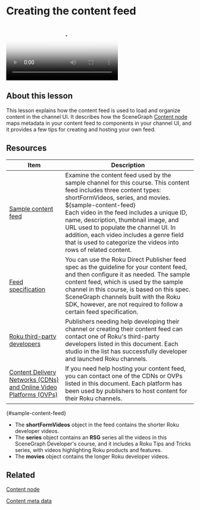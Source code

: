 # Creating the content feed

<video title="Roku SceneGraph Developers: Creating the content feed" poster="https://image.roku.com/ZHZscHItMTc2/rsg-unit4-content-feed.png">
    <source src="https://image.roku.com/ZHZscHItMTc2/rsg-unit4-contentFeed-v2.mp4">
</video>

## About this lesson

This lesson explains how the content feed is used to load and organize content in the channel UI. It describes how the SceneGraph [Content node](/docs/references/scenegraph/control-nodes/contentnode.md) maps metadata in your content feed to components in your channel UI, and it provides a few tips for creating and hosting your own feed.

## Resources

| Item                                                         | Description                                                  |
| ------------------------------------------------------------ | ------------------------------------------------------------ |
| [Sample content feed](https://go.roku.com/Bul0OWXct)         | Examine the content feed used by the sample channel for this course. This content feed includes three content types: shortFormVideos, series, and movies.  <br />${sample-content-feed}<br />Each video in the feed includes a unique ID, name, description, thumbnail image, and URL used to populate the channel UI. In addition, each video includes a genre field that is used to categorize the videos into rows of related content. |
| [Feed specification](/docs/specs/direct-publisher-feed-specs/json-dp-spec.md) | You can use the Roku Direct Publisher feed spec as the guideline for your content feed, and then configure it as needed. The sample content feed, which is used by the sample channel in this course, is based on this spec. SceneGraph channels built with the Roku SDK, however, are not required to follow a certain feed specification. |
| [Roku third-party developers](/docs/developer-program/third-party-devs.md) | Publishers needing help developing their channel or creating their content feed can contact one of Roku's third-party developers listed in this document. Each  studio in the list has successfully developer and launched Roku channels. |
| [Content Delivery Networks (CDNs) and Online Video Platforms (OVPs)](/docs/features/how-channels-work.md#content-hosting) | If you need help hosting your content feed, you can contact one of the CDNs or OVPs listed in this document. Each platform has been used by publishers to host content for their Roku channels. |

{#sample-content-feed}

- The **shortFormVideos** object in the feed contains the shorter Roku developer videos.
- The **series** object contains an **RSG** series all the videos in this SceneGraph Developer's course, and it includes a Roku Tips and Tricks series, with videos highlighting Roku products and features.
- The **movies** object contains the longer Roku developer videos.

## Related

[Content node](/docs/references/scenegraph/control-nodes/contentnode.md)  

[Content meta data](/docs/developer-program/getting-started/architecture/content-metadata.md)

